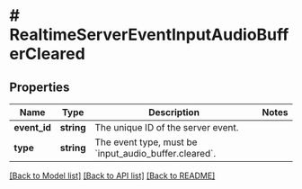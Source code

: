 # # RealtimeServerEventInputAudioBufferCleared

## Properties

Name | Type | Description | Notes
------------ | ------------- | ------------- | -------------
**event_id** | **string** | The unique ID of the server event. |
**type** | **string** | The event type, must be &#x60;input_audio_buffer.cleared&#x60;. |

[[Back to Model list]](../../README.md#models) [[Back to API list]](../../README.md#endpoints) [[Back to README]](../../README.md)
